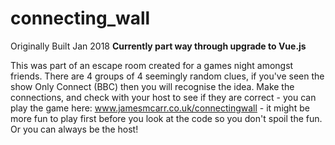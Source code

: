 # connecting_wall

Originally Built Jan 2018
**Currently part way through upgrade to Vue.js**

This was part of an escape room created for a games night amongst friends.  There are 4 groups of 4 seemingly random clues, if you've seen the show Only Connect (BBC) then you will recognise the idea.  Make the connections, and check with your host to see if they are correct - you can play the game here: www.jamesmcarr.co.uk/connectingwall - it might be more fun to play first before you look at the code so you don't spoil the fun.  Or you can always be the host!  
